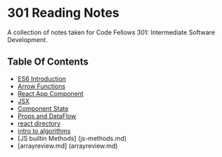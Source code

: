 # 301 Reading Notes
A collection of notes taken for Code Fellows 301: Intermediate Software Development.

## Table Of Contents

- [ES6 Introduction](es6Intro.md)
- [Arrow Functions](arrowFunctions)
- [React App Component](reactComponents.md)
- [JSX](JSX.md)
- [Component State](ComponentState.md)
- [Props and DataFlow](Props.md)
- [react directory](react-directory.md)
- [intro to algorithms](intro-to-algorithms.md)
- [JS builtin Methods] (js-methods.md)
- [arrayreview.md] (arrayreview.md)